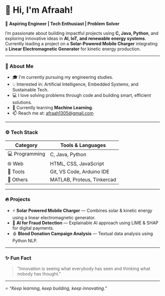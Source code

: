 # 👋 Hi, I'm Afraah!

🚀 **Aspiring Engineer | Tech Enthusiast | Problem Solver**

I’m passionate about building impactful projects using **C, Java, Python**, and exploring innovative ideas in **AI, IoT, and renewable energy systems**.  
Currently leading a project on a **Solar-Powered Mobile Charger** integrating a **Linear Electromagnetic Generator** for kinetic energy production.

---

### 🧠 About Me
- 🎓 I'm currently pursuing my engineering studies.
- 💡 Interested in: Artificial Intelligence, Embedded Systems, and Sustainable Tech.
- 💻 I love solving problems through code and building smart, efficient solutions.
- 🌱 Currently learning **Machine Learning**.
- 📫 Reach me at: afraah1305@gmail.com

---

### ⚙️ Tech Stack
| Category | Tools & Languages |
|-----------|------------------|
| 💻 Programming | C, Java, Python |
| 🌐 Web | HTML, CSS, JavaScript |
| 🔧 Tools | Git, VS Code, Arduino IDE |
| 🧩 Others | MATLAB, Proteus, Tinkercad |

---

### 🔥 Projects
- ⚡ **Solar Powered Mobile Charger** — Combines solar & kinetic energy using a linear electromagnetic generator.
- 🤖 **AI for Fraud Detection** — Explainable AI approach using LIME & SHAP for digital payments.
- 🩸 **Blood Donation Campaign Analysis** — Textual data analysis using Python NLP.


---

### ✨ Fun Fact
> "Innovation is seeing what everybody has seen and thinking what nobody has thought."



---
⭐️ _“Keep learning, keep building, keep innovating.”_
